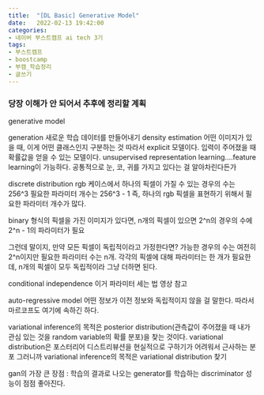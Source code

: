 ```yaml
---
title:  "[DL Basic] Generative Model"
date:   2022-02-13 19:42:00
categories:
- 네이버 부스트캠프 ai tech 3기
tags:
- 부스트캠프
- boostcamp
- 부캠_학습정리
- 글쓰기
---
```



### 당장 이해가 안 되어서 추후에 정리할 계획

generative model

generation 새로운 학습 데이터를 만들어내기
density estimation 어떤 이미지가 있을 때, 이게 어떤 클래스인지 구분하는 것
 따라서 explicit 모델이다. 입력이 주어졌을 때 확률값을 얻을 수 있는 모델이다.
unsupervised representation learning....feature learning이 가능하다. 공통적으로 눈, 코, 귀를 가지고 있다는 걸 알아차린다든가

discrete distribution
rgb 케이스에서 하나의 픽셀이 가질 수 있는 경우의 수는 256^3
필요한 파라미터 개수는 256^3 - 1
즉, 하나의 rgb 픽셀을 표현하기 위해서 필요한 파라미터 개수가 많다.

binary 형식의 픽셀을 가진 이미지가 있다면, n개의 픽셀이 있으면 2^n의 경우의 수에 2^n - 1의 파라미터가 필요


그런데 말이지, 만약 모든 픽셀이 독립적이라고 가정한다면? 가능한 경우의 수는 여전히 2^n이지만 필요한 파라미터 수는 n개. 각각의 픽셀에 대해 파라미터는 한 개가 필요한데, n개의 픽셀이 모두 독립적이라 그냥 더하면 된다.

conditional independence 
이거 파라미터 세는 법 영상 참고


auto-regressive model
어떤 정보가 이전 정보와 독립적이지 않을 걸 말한다. 따라서 마르코프도 여기에 속하긴 하다.

variational inference의 목적은 posterior distribution(관측값이 주어졌을 때 내가 관심 있는 것을 random variable의 확률 분포)을 찾는 것이다.
variational distribution은 포스터리어 디스트리뷰션을 현실적으로 구하기가 어려워서 근사하는 분포
그러니까 variational inference의 목적은 variational distribution 찾기


gan의 가장 큰 장점 : 학습의 결과로 나오는 generator를 학습하는 discriminator 성능이 점점 좋아진다.
